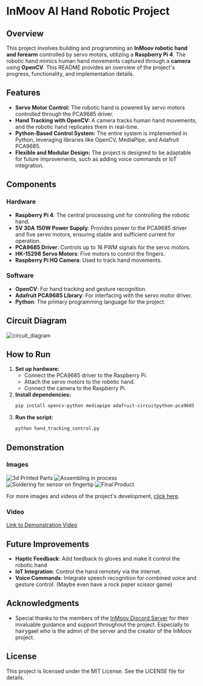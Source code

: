 # InMoov AI Hand Robotic Project

## Overview

This project involves building and programming an **InMoov robotic hand and forearm** controlled by servo motors, utilizing a **Raspberry Pi 4**. The robotic hand mimics human hand movements captured through a **camera** using **OpenCV**. This README provides an overview of the project's progress, functionality, and implementation details.

## Features

- **Servo Motor Control:** The robotic hand is powered by servo motors controlled through the PCA9685 driver.
- **Hand Tracking with OpenCV:** A camera tracks human hand movements, and the robotic hand replicates them in real-time.
- **Python-Based Control System:** The entire system is implemented in Python, leveraging libraries like OpenCV, MediaPipe, and Adafruit PCA9685.
- **Flexible and Modular Design:** The project is designed to be adaptable for future improvements, such as adding voice commands or IoT integration.

## Components

### Hardware

- **Raspberry Pi 4**: The central processing unit for controlling the robotic hand.
- **5V 30A 150W Power Supply**: Provides power to the PCA9685 driver and five servo motors, ensuring stable and sufficient current for operation.
- **PCA9685 Driver**: Controls up to 16 PWM signals for the servo motors.
- **HK-15298 Servo Motors**: Five motors to control the fingers.
- **Raspberry Pi HQ Camera**: Used to track hand movements.

### Software

- **OpenCV**: For hand tracking and gesture recognition.
- **Adafruit PCA9685 Library**: For interfacing with the servo motor driver.
- **Python**: The primary programming language for the project.

## Circuit Diagram

![circuit_diagram](images/circuit_diagram.jpg)

## How to Run

1. **Set up hardware:**
   - Connect the PCA9685 driver to the Raspberry Pi.
   - Attach the servo motors to the robotic hand.
   - Connect the camera to the Raspberry Pi.
2. **Install dependencies:**
   ```bash
   pip install opencv-python mediapipe adafruit-circuitpython-pca9685
   ```
3. **Run the script:**
   ```bash
   python hand_tracking_control.py
   ```

## Demonstration

### Images

![3d Printed Parts](images/image1.jpg)
![Assembling in process](images/image2.jpg)
![Soldering for sensor on fingertip](images/image3.jpg)
![Final Product](images/image4.jpg)

For more images and videos of the project's development, [click here](images/README.md).

### Video

[Link to Demonstration Video](https://your.video.link)

## Future Improvements

- **Haptic Feedback**: Add feedback to gloves and make it control the robotic hand
- **IoT Integration**: Control the hand remotely via the internet.
- **Voice Commands**: Integrate speech recognition for combined voice and gesture control. (Maybe even have a rock paper scissor game)

## Acknowledgments

- Special thanks to the members of the [InMoov Discord Server](https://discord.gg/FKJ6GSEwHr) for their invaluable guidance and support throughout the project. Especially to hairygael who is the admin of the server and the creator of the InMoov project.

## License

This project is licensed under the MIT License. See the LICENSE file for details.